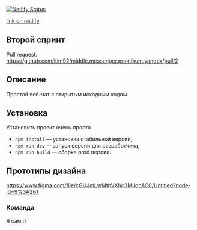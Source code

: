 [![Netlify Status](https://api.netlify.com/api/v1/badges/6ecdf16d-5899-4a67-b045-903f38e91b91/deploy-status)](https://app.netlify.com/sites/magnificent-malabi-11b0a9/deploys)

[link on netlify](https://magnificent-malabi-11b0a9.netlify.app/)

## Второй спринт
Pull request: https://github.com/itim92/middle.messenger.praktikum.yandex/pull/2

## Описание
Простой веб-чат с открытым исходным кодом.

## Установка

Установить проект очень просто
- `npm install` — установка стабильной версии,
- `npm run dev` — запуск версии для разработчика,
- `npm run build` — сборка prod версии.

## Прототипы дизайна
https://www.figma.com/file/cGUJmLwMthVXhc3MJqcAC0/Untitled?node-id=9%3A261

### **Команда**

Я сам :)
